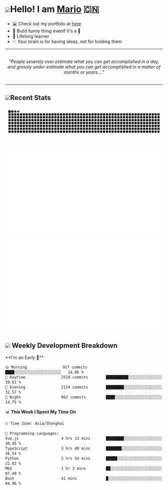 <h1><a href = "#"><img src="https://media.giphy.com/media/VgCDAzcKvsR6OM0uWg/giphy.gif" width="50"></a><span>Hello! I am <a href="https://github.com/mario1in">Mario</a></span> 🇨🇳 </h1>

- 💻 Check out my portfolio at [here](https://shixiong.name)
- 🔨 Build funny thing evenif it's a 💩
- 🚀 Lifelong learner
- ✨ Your brain is for having ideas, not for holding them

<hr/>
<br/>
<div align="center">
<i>"People severely over estimate what you can get accomplished in a day, and grossly under estimate what you can get accomplished in a matter of months or years...." </i>
</div>
<br/>
<hr/>

<h2 align="left">
  <a href="#"><img src="https://emojis.slackmojis.com/emojis/images/1643514389/3643/cool-doge.gif?1643514389" height="30"></a>Recent Stats
</h2>

<picture>
  <source
    media="(prefers-color-scheme: dark)"
    srcset="https://raw.githubusercontent.com/mario1in/mario1in/output/github-contribution-grid-snake-dark.svg"
  />
  <source
    media="(prefers-color-scheme: light)"
    srcset="https://raw.githubusercontent.com/mario1in/mario1in/output/github-contribution-grid-snake.svg"
  />
  <img
    alt="github contribution grid snake animation"
    src="https://raw.githubusercontent.com/mario1in/mario1in/output/github-contribution-grid-snake.svg"
  />
</picture>

![overview](https://raw.githubusercontent.com/mario1in/mario1in/stats-output/generated/overview.svg)
![languages](https://raw.githubusercontent.com/mario1in/mario1in/stats-output/generated/languages.svg)

<h2 align="left">
  <a href="#"><img src="https://emojis.slackmojis.com/emojis/images/1643514062/184/nyancat_big.gif?1643514062" height="30"></a> Weekly Development Breakdown
</h2>
<!--START_SECTION:waka-->
**I'm an Early 🐤** 

```text
🌞 Morning                917 commits         ████░░░░░░░░░░░░░░░░░░░░░   14.06 % 
🌆 Daytime                2518 commits        ██████████░░░░░░░░░░░░░░░   38.61 % 
🌃 Evening                2124 commits        ████████░░░░░░░░░░░░░░░░░   32.57 % 
🌙 Night                  962 commits         ████░░░░░░░░░░░░░░░░░░░░░   14.75 % 
```


📊 **This Week I Spent My Time On** 

```text
🕑︎ Time Zone: Asia/Shanghai

💬 Programming Languages: 
Vue.js                   4 hrs 13 mins       ████████░░░░░░░░░░░░░░░░░   30.45 % 
TypeScript               3 hrs 40 mins       ███████░░░░░░░░░░░░░░░░░░   26.54 % 
Python                   2 hrs 54 mins       █████░░░░░░░░░░░░░░░░░░░░   21.02 % 
MDX                      1 hr 2 mins         ██░░░░░░░░░░░░░░░░░░░░░░░   07.48 % 
Bash                     41 mins             █░░░░░░░░░░░░░░░░░░░░░░░░   04.96 % 
```


<!--END_SECTION:waka-->

